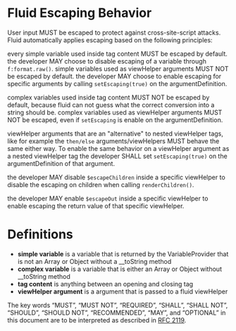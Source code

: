 Fluid Escaping Behavior
=======================

User input MUST be escaped to protect against cross-site-script attacks. 
Fluid automatically applies escaping based on the following principles:

every simple variable used inside tag content MUST be escaped by default.
the developer MAY choose to disable escaping of a variable through ```f:format.raw()```.
simple variables used as viewHelper arguments MUST NOT be escaped by default.
the developer MAY choose to enable escaping for specific arguments by 
calling ```setEscaping(true)``` on the argumentDefinition.

complex variables used inside tag content MUST NOT be escaped by default, 
because fluid can not guess what the correct conversion into a string should be.
complex variables used as viewHelper arguments MUST NOT be escaped, 
even if ```setEscaping``` is enable on the argumentDefinition.

viewHelper arguments that are an "alternative" to nested viewHelper tags, like for example
the ```then/else``` arguments/viewHelpers MUST behave the same either way. To enable the same
behavior on a viewHelper argument as a nested viewHelper tag the developer SHALL set
```setEscaping(true)``` on the argumentDefinition of that argument.

the developer MAY disable ```$escapeChildren``` inside a specific viewHelper to disable
the escaping on children when calling ```renderChildren()```.

the developer MAY enable ```$escapeOut``` inside a specific viewHelper to enable
escaping the return value of that specific viewHelper.

# Definitions

- **simple variable** is a variable that is returned by the VariableProvider that is not an Array or Object without a __toString method
- **complex variable** is a variable that is either an Array or Object without __toString method
- **tag content** is anything between an opening and closing tag
- **viewHelper argument** is a argument that is passed to a fluid viewHelper 

The key words “MUST”, “MUST NOT”, “REQUIRED”, “SHALL”, “SHALL NOT”, “SHOULD”, “SHOULD NOT”, 
“RECOMMENDED”, “MAY”, and “OPTIONAL” in this document are to be interpreted as 
described in [RFC 2119](https://tools.ietf.org/html/rfc2119).